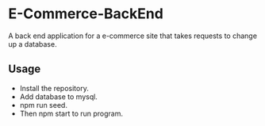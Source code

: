 # E-Commerce-BackEnd

A back end application for a e-commerce site that 
takes requests to change up a database.

## Usage

- Install the repository.
- Add database to mysql.
- npm run seed.
- Then npm start to run program.